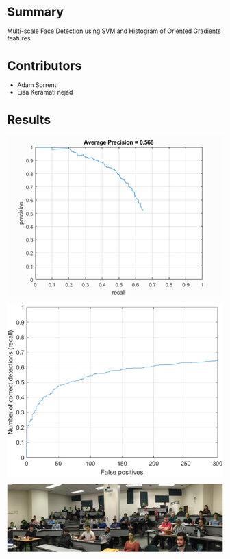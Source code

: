 # Summary

Multi-scale Face Detection using SVM and Histogram of Oriented Gradients features.

# Contributors

- Adam Sorrenti
- Eisa Keramati nejad

# Results

![Avg Precision](https://github.com/mbrotos/Face-Detection-SVM-HOG/blob/main/code_and_images/average_precision.png "Avg Precision")

![Recall](https://github.com/mbrotos/Face-Detection-SVM-HOG/blob/main/code_and_images/best-recall-falsepos.png "Recall")

![Class](https://github.com/mbrotos/Face-Detection-SVM-HOG/blob/main/code_and_images/class-classified.png "Class")